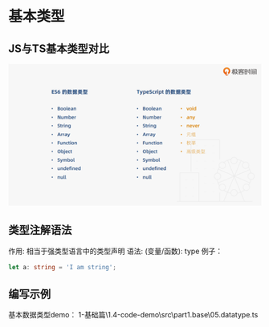 # 基本类型

## JS与TS基本类型对比

![picture 1](../images/JS与TS基本类型对比.png)

## 类型注解语法
作用: 相当于强类型语言中的类型声明
语法:  (变量/函数): type
例子：
``` typescript
let a: string = 'I am string';
```

## 编写示例
基本数据类型demo：
1-基础篇\1.4-code-demo\src\part1.base\05.datatype.ts





